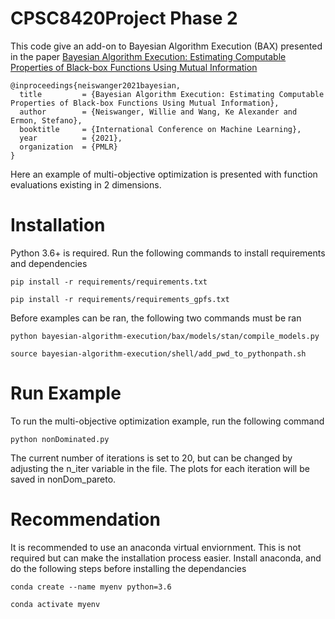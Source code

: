 # CPSC8420Project Phase 2
This code give an add-on to Bayesian Algorithm Execution (BAX) presented in the paper [Bayesian Algorithm Execution: Estimating Computable Properties of Black-box Functions Using Mutual Information](https://arxiv.org/abs/2104.09460)
```
@inproceedings{neiswanger2021bayesian,
  title         = {Bayesian Algorithm Execution: Estimating Computable Properties of Black-box Functions Using Mutual Information},
  author        = {Neiswanger, Willie and Wang, Ke Alexander and Ermon, Stefano},
  booktitle     = {International Conference on Machine Learning},
  year          = {2021},
  organization  = {PMLR}
}
```

Here an example of multi-objective optimization is presented with function evaluations existing in 2 dimensions. 

# Installation

Python 3.6+ is required. Run the following commands to install requirements and dependencies
```
pip install -r requirements/requirements.txt

pip install -r requirements/requirements_gpfs.txt
```

Before examples can be ran, the following two commands must be ran
```
python bayesian-algorithm-execution/bax/models/stan/compile_models.py

source bayesian-algorithm-execution/shell/add_pwd_to_pythonpath.sh
```

# Run Example
To run the multi-objective optimization example, run the following command
```
python nonDominated.py
```
The current number of iterations is set to 20, but can be changed by adjusting the n_iter variable in the file. The plots for each iteration will be saved in nonDom_pareto. 

# Recommendation
It is recommended to use an anaconda virtual enviornment. This is not required but can make the installation process easier. Install anaconda, and do the following steps before installing the dependancies
```
conda create --name myenv python=3.6

conda activate myenv
 ```
